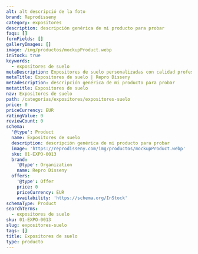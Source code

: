 ```yaml
---
alt: alt descripció de la foto
brand: Reprodisseny
category: expositores
description: descripción genérica de mi producto para probar
faqs: []
formFields: []
galleryImages: []
image: /img/productos/mockupProduct.webp
inStock: true
keywords:
  - expositores de suelo
metaDescription: Expositores de suelo personalizadas con calidad profesional en Cataluña.
metaTitle: Expositores de suelo | Repro Disseny
metadescription: descripción genérica de mi producto para probar
metatitle: Expositores de suelo
nav: Expositores de suelo
path: /categorias/expositores/expositores-suelo
price: 0
priceCurrency: EUR
ratingValue: 0
reviewCount: 0
schema:
  '@type': Product
  name: Expositores de suelo
  description: descripción genérica de mi producto para probar
  image: 'https://reprodisseny.com/img/productos/mockupProduct.webp'
  sku: 01-EXPO-0013
  brand:
    '@type': Organization
    name: Repro Disseny
  offers:
    '@type': Offer
    price: 0
    priceCurrency: EUR
    availability: 'https://schema.org/InStock'
schemaType: Product
searchTerms:
  - expositores de suelo
sku: 01-EXPO-0013
slug: expositores-suelo
tags: []
title: Expositores de suelo
type: producto
---
```


